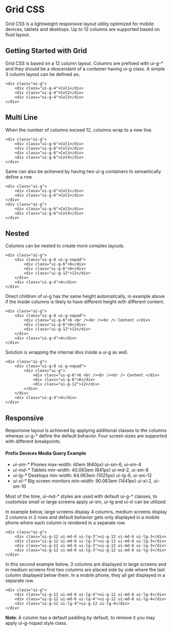 # Grid CSS

Grid CSS is a lightweight responsive layout utility optimized for mobile devices, tablets and
desktops. Up to 12 columns are supported based on fluid layout.

## Getting Started with Grid
Grid CSS is based on a 12 column layout. Columns are prefixed with ui-g-* and they should be a
descendant of a container having ui-g class. A simple 3 column layout can be defined as;

```xhtml
<div class="ui-g">
    <div class="ui-g-4">Col1</div>
    <div class="ui-g-4">Col2</div>
    <div class="ui-g-4">Col3</div>
</div>
```

## Multi Line
When the number of columns exceed 12, columns wrap to a new line.

```xhtml
<div class="ui-g">
    <div class="ui-g-6">Col1</div>
    <div class="ui-g-6">Col2</div>
    <div class="ui-g-6">Col3</div>
    <div class="ui-g-6">Col4</div>
</div>
```
Same can also be achieved by having two ui-g containers to semantically define a row.

```xhtml
<div class="ui-g">
    <div class="ui-g-6">Col1</div>
    <div class="ui-g-6">Col2</div>
</div>
<div class="ui-g">
    <div class="ui-g-6">Col3</div>
    <div class="ui-g-6">Col4</div>
</div>
```
## Nested
Columns can be nested to create more complex layouts.

```xhtml
<div class="ui-g">
    <div class="ui-g-8 ui-g-nopad">
        <div class="ui-g-6">6</div>
        <div class="ui-g-6">6</div>
        <div class="ui-g-12">12</div>
    </div>
    <div class="ui-g-4">4</div>
</div>
```
Direct children of ui-g has the same height automatically, in example above if the inside columns is
likely to have different height with different content.

```xhtml
<div class="ui-g">
    <div class="ui-g-8 ui-g-nopad">
        <div class="ui-g-6">6 <br /><br /><br /> Content </div>
        <div class="ui-g-6">6</div>
        <div class="ui-g-12">12</div>
    </div>
    <div class="ui-g-4">4</div>
</div>
```

Solution is wrapping the internal divs inside a ui-g as well.

```xhtml
<div class="ui-g">
    <div class="ui-g-8 ui-g-nopad">
        <div class="ui-g">
            <div class="ui-g-6">6 <br /><br /><br /> Content </div>
            <div class="ui-g-6">6</div>
            <div class="ui-g-12">12</div>
        </div>
    </div>
    <div class="ui-g-4">4</div>
</div>
```
## Responsive

Responsive layout is achieved by applying additional classes to the columns whereas ui-g-* define
the default behavior. Four screen sizes are supported with different breakpoints.
#### Prefix Devices Media Query Example
- _ui-sm-*_ Phones max-width: 40em (640px) ui-sm-6, ui-sm-4
- _ui-md-*_ Tablets min-width: 40.063em (641px) ui-md-2, ui-sm-8
- _ui-lg-*_ Desktops min-width: 64.063em (1025px) ui-lg-6, ui-sm-12
- _ui-xl-*_ Big screen monitors min-width: 90.063em (1441px) ui-xl-2, ui-sm-10

Most of the time, ui-md-* styles are used with default ui-g-* classes, to customize small or large
screens apply ui-sm, ui-lg and ui-xl can be utilized.

In example below, large screens display 4 columns, medium screens display 2 columns in 2 rows
and default behavior gets only displayed in a mobile phone where each column is rendered in a
separate row.

```xhtml
<div class="ui-g">
    <div class="ui-g-12 ui-md-6 ui-lg-3">ui-g-12 ui-md-6 ui-lg-3</div>
    <div class="ui-g-12 ui-md-6 ui-lg-3">ui-g-12 ui-md-6 ui-lg-3</div>
    <div class="ui-g-12 ui-md-6 ui-lg-3">ui-g-12 ui-md-6 ui-lg-3</div>
    <div class="ui-g-12 ui-md-6 ui-lg-3">ui-g-12 ui-md-6 ui-lg-3</div>
</div>
```
In this second example below, 3 columns are displayed in large screens and in medium screens first
two columns are placed side by side where the last column displayed below them. In a mobile
phone, they all get displayed in a separate row.

```xhtml
<div class="ui-g">
    <div class="ui-g-12 ui-md-6 ui-lg-4">ui-g-12 ui-md-6 ui-lg-4</div>
    <div class="ui-g-12 ui-md-6 ui-lg-4">ui-g-12 ui-md-6 ui-lg-4</div>
    <div class="ui-g-12 ui-lg-4">ui-g-12 ui-lg-4</div>
</div>
```
**Note**: A column has a default padding by default, to remove it you may apply ui-g-nopad style class.
